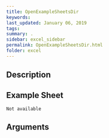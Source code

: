 ```yaml
---
title: OpenExampleSheetsDir
keywords:
last_updated: January 06, 2019
tags:
summary: .
sidebar: excel_sidebar
permalink: OpenExampleSheetsDir.html
folder: excel
---
```


## Description


<!--HUMAN EDIT START-->

<!--## Details-->

<!--HUMAN EDIT END-->

## Example Sheet

    Not available

## Arguments


<!--HUMAN EDIT START-->

<!--## Validation-->

<!--HUMAN EDIT END-->

